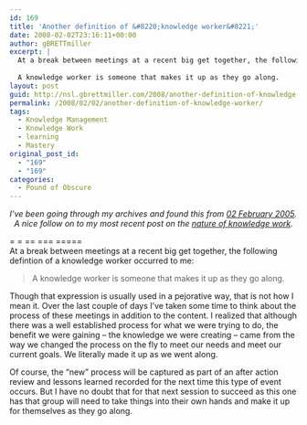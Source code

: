 ```yaml
---
id: 169
title: 'Another definition of &#8220;knowledge worker&#8221;'
date: 2008-02-02T23:16:11+00:00
author: gBRETTmiller
excerpt: |
  At a break between meetings at a recent big get together, the following defintion of a knowledge worker occurred to me:
  
  A knowledge worker is someone that makes it up as they go along.
layout: post
guid: http://nsl.gbrettmiller.com/2008/another-definition-of-knowledge-worker
permalink: /2008/02/02/another-definition-of-knowledge-worker/
tags:
  - Knowledge Management
  - Knowledge Work
  - learning
  - Mastery
original_post_id:
  - "169"
  - "169"
categories:
  - Pound of Obscure
---
```

_I&#8217;ve been going through my archives and found this from [02 February 2005](http://nsl.blogspot.com/2005/02/another-definition-of-knowledge-worker.html).   A nice follow on to my most recent post on the [nature of knowledge work](http://nsl.gbrettmiller.com/2008/a-conversation-on-the-nature-of-knowledge-work "NSL: A conversation on the nature of knowledge work")._

= = == === =====  
At a break between meetings at a recent big get together, the following defintion of a knowledge worker occurred to me:

> A knowledge worker is someone that makes it up as they go along.

Though that expression is usually used in a pejorative way, that is not how I mean it. Over the last couple of days I&#8217;ve taken some time to think about the process of these meetings in addition to the content. I realized that although there was a well established process for what we were trying to do, the benefit we were gaining &#8211; the knowledge we were creating &#8211; came from the way we changed the process on the fly to meet our needs and meet our current goals. We literally made it up as we went along.

Of course, the &#8220;new&#8221; process will be captured as part of an after action review and lessons learned recorded for the next time this type of event occurs. But I have no doubt that for that next session to succeed as this one has that group will need to take things into their own hands and make it up for themselves as they go along.